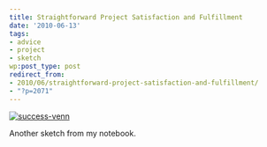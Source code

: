 ```yaml
---
title: Straightforward Project Satisfaction and Fulfillment
date: '2010-06-13'
tags:
- advice
- project
- sketch
wp:post_type: post
redirect_from:
- 2010/06/straightforward-project-satisfaction-and-fulfillment/
- "?p=2071"
---
```


[ ![](/uploads/2010-06-13-Straightforward-Project-Satisfaction-and-Fulfillment/success-venn.png "success-venn") ](/uploads/2010-06-13-Straightforward-Project-Satisfaction-and-Fulfillment/success-venn.png)

Another sketch from my notebook.
